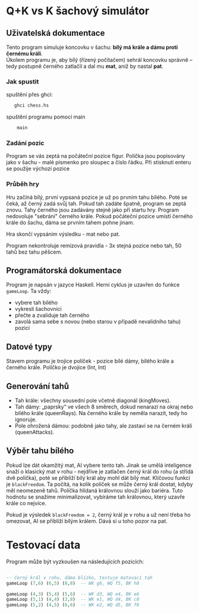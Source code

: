 # Q+K vs K šachový simulátor

## Uživatelská dokumentace

Tento program simuluje koncovku v šachu: **bílý má krále a dámu proti černému králi**.  
Úkolem programu je, aby bílý (řízený počítačem) sehrál koncovku správně – tedy postupně černého zatlačil a dal mu **mat**, aniž by nastal **pat**.

### Jak spustit
spuštění přes ghci:
```bash
   ghci chess.hs
```
spuštění programu pomocí main
```haskell
    main
```

### Zadání pozic
Program se vás zeptá na počáteční pozice figur. Políčka jsou popisovány jako v šachu - malé písmenko pro sloupec a číslo řádku.
Při stisknutí enteru se použije výchozí pozice

### Průběh hry
Hru začíná bílý, první vypsaná pozice je už po prvním tahu bílého. Poté se čeká, až černý zadá svůj tah. Pokud tah zadáte špatně,
program se zeptá znovu. Tahy černého jsou zadávány stejně jako pří startu hry. Program nedovoluje "sebrání" černého krále.
Pokud počáteční pozice umístí černého krále do šachu, dáma se prvním tahem pohne jinam.

Hra skončí vypsáním výsledku - mat nebo pat. 

Program nekontroluje remízová pravidla - 3x stejná pozice nebo tah, 50 tahů bez tahu pěšcem.

## Programátorská dokumentace

Program je napsán v jazyce Haskell. Herní cyklus je uzavřen do funkce `gameLoop`. Ta vždy:
- vybere tah bílého
- vykreslí šachovnici
- přečte a zvaliduje tah černého
- zavolá sama sebe s novou (nebo starou v případě nevalidního tahu) pozicí
## Datové typy

Stavem programu je trojice políček - pozice bílé dámy, bílého krále a černého krále. Políčko je dvojice  (Int, Int)

## Generování tahů

- Tah krále: všechny sousední pole včetně diagonál (kingMoves).
- Tah dámy: „paprsky“ ve všech 8 směrech, dokud nenarazí na okraj nebo bílého krále (queenRays). Na černého krále by neměla narazit, tedy ho ignoruje.
- Pole ohrožená dámou: podobně jako tahy, ale zastaví se na černém králi (queenAttacks).


## Výběr tahu bílého
Pokud lze dát okamžitý mat, AI vybere tento tah. Jinak se umělá inteligence snaží o klasický mat v rohu - nejdříve je zatlačen černý král do rohu (a střídá dvě políčka),
poté se přiblíží bílý král aby mohl dát bílý mat. Klíčovou funkcí je `blackFreedom`. Ta počítá, na kolik políček se může černý král dostat, kdyby měl neomezeně tahů.
Políčka hlídaná královnou slouží jako bariéra. Tuto hodnotu se snažíme minimalizovat, vybíráme tah královnou, který uzavře krále co nejvíce. 

Pokud je výsledek `blackFreedom = 2`, černý král je v rohu a už není třeba ho omezovat, AI se přiblíží bílým králem. Dává si u toho pozor na pat.

# Testovací data
Program může být vyzkoušen na následujících pozicích:
```haskell

-- černý král v rohu, dáma blízko, testuje matovací tah
gameLoop (7,6) (6,5) (8,8)  -- WK g6, WQ f5, BK h8

gameLoop (4,3) (5,4) (5,6)  -- WK d3, WQ e4, BK e6
gameLoop (5,1) (4,4) (3,8)  -- WK e1, WQ d4, BK c8
gameLoop (5,2) (4,5) (6,6)  -- WK e2, WQ d5, BK f6

```